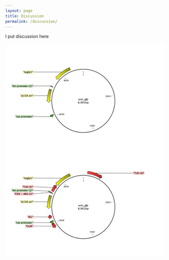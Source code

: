 ```yaml
---
layout: page
title: Discussion
permalink: /discussion/
---
```


I put discussion here  

<img align="left" src="/images/erm_gfp.png" height="50%">
<img src="/images/erm_gfp_frag.png" height="50%">
